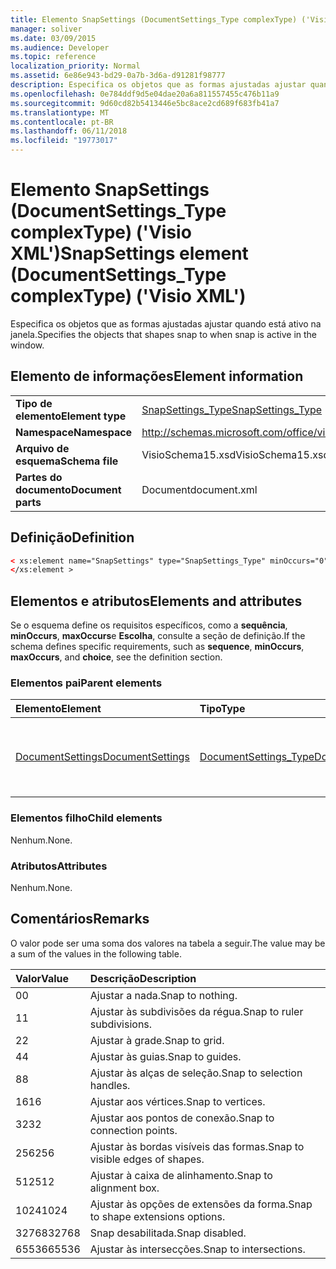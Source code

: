 ```yaml
---
title: Elemento SnapSettings (DocumentSettings_Type complexType) ('Visio XML')
manager: soliver
ms.date: 03/09/2015
ms.audience: Developer
ms.topic: reference
localization_priority: Normal
ms.assetid: 6e86e943-bd29-0a7b-3d6a-d91281f98777
description: Especifica os objetos que as formas ajustadas ajustar quando está ativo na janela.
ms.openlocfilehash: 0e784ddf9d5e04dae20a6a811557455c476b11a9
ms.sourcegitcommit: 9d60cd82b5413446e5bc8ace2cd689f683fb41a7
ms.translationtype: MT
ms.contentlocale: pt-BR
ms.lasthandoff: 06/11/2018
ms.locfileid: "19773017"
---
```

# <a name="snapsettings-element-documentsettingstype-complextype-visio-xml"></a><span data-ttu-id="8ee83-103">Elemento SnapSettings (DocumentSettings_Type complexType) ('Visio XML')</span><span class="sxs-lookup"><span data-stu-id="8ee83-103">SnapSettings element (DocumentSettings_Type complexType) ('Visio XML')</span></span>

<span data-ttu-id="8ee83-104">Especifica os objetos que as formas ajustadas ajustar quando está ativo na janela.</span><span class="sxs-lookup"><span data-stu-id="8ee83-104">Specifies the objects that shapes snap to when snap is active in the window.</span></span>
  
## <a name="element-information"></a><span data-ttu-id="8ee83-105">Elemento de informações</span><span class="sxs-lookup"><span data-stu-id="8ee83-105">Element information</span></span>

|||
|:-----|:-----|
|<span data-ttu-id="8ee83-106">**Tipo de elemento**</span><span class="sxs-lookup"><span data-stu-id="8ee83-106">**Element type**</span></span> <br/> |[<span data-ttu-id="8ee83-107">SnapSettings_Type</span><span class="sxs-lookup"><span data-stu-id="8ee83-107">SnapSettings_Type</span></span>](snapsettings_type-complextypevisio-xml.md) <br/> |
|<span data-ttu-id="8ee83-108">**Namespace**</span><span class="sxs-lookup"><span data-stu-id="8ee83-108">**Namespace**</span></span> <br/> |http://schemas.microsoft.com/office/visio/2012/main  <br/> |
|<span data-ttu-id="8ee83-109">**Arquivo de esquema**</span><span class="sxs-lookup"><span data-stu-id="8ee83-109">**Schema file**</span></span> <br/> |<span data-ttu-id="8ee83-110">VisioSchema15.xsd</span><span class="sxs-lookup"><span data-stu-id="8ee83-110">VisioSchema15.xsd</span></span>  <br/> |
|<span data-ttu-id="8ee83-111">**Partes do documento**</span><span class="sxs-lookup"><span data-stu-id="8ee83-111">**Document parts**</span></span> <br/> |<span data-ttu-id="8ee83-112">Document</span><span class="sxs-lookup"><span data-stu-id="8ee83-112">document.xml</span></span>  <br/> |
   
## <a name="definition"></a><span data-ttu-id="8ee83-113">Definição</span><span class="sxs-lookup"><span data-stu-id="8ee83-113">Definition</span></span>

```XML
< xs:element name="SnapSettings" type="SnapSettings_Type" minOccurs="0" maxOccurs="1" >
</xs:element >
```

## <a name="elements-and-attributes"></a><span data-ttu-id="8ee83-114">Elementos e atributos</span><span class="sxs-lookup"><span data-stu-id="8ee83-114">Elements and attributes</span></span>

<span data-ttu-id="8ee83-115">Se o esquema define os requisitos específicos, como a **sequência**, **minOccurs**, **maxOccurs**e **Escolha**, consulte a seção de definição.</span><span class="sxs-lookup"><span data-stu-id="8ee83-115">If the schema defines specific requirements, such as **sequence**, **minOccurs**, **maxOccurs**, and **choice**, see the definition section.</span></span> 
  
### <a name="parent-elements"></a><span data-ttu-id="8ee83-116">Elementos pai</span><span class="sxs-lookup"><span data-stu-id="8ee83-116">Parent elements</span></span>

|<span data-ttu-id="8ee83-117">**Elemento**</span><span class="sxs-lookup"><span data-stu-id="8ee83-117">**Element**</span></span>|<span data-ttu-id="8ee83-118">**Tipo**</span><span class="sxs-lookup"><span data-stu-id="8ee83-118">**Type**</span></span>|<span data-ttu-id="8ee83-119">**Descrição**</span><span class="sxs-lookup"><span data-stu-id="8ee83-119">**Description**</span></span>|
|:-----|:-----|:-----|
|[<span data-ttu-id="8ee83-120">DocumentSettings</span><span class="sxs-lookup"><span data-stu-id="8ee83-120">DocumentSettings</span></span>](documentsettings-element-visiodocument_type-complextypevisio-xml.md) <br/> |[<span data-ttu-id="8ee83-121">DocumentSettings_Type</span><span class="sxs-lookup"><span data-stu-id="8ee83-121">DocumentSettings_Type</span></span>](documentsettings_type-complextypevisio-xml.md) <br/> |<span data-ttu-id="8ee83-122">Contém os elementos que especificam as configurações do documento.</span><span class="sxs-lookup"><span data-stu-id="8ee83-122">Contains elements that specify document settings.</span></span>  <br/> |
   
### <a name="child-elements"></a><span data-ttu-id="8ee83-123">Elementos filho</span><span class="sxs-lookup"><span data-stu-id="8ee83-123">Child elements</span></span>

<span data-ttu-id="8ee83-124">Nenhum.</span><span class="sxs-lookup"><span data-stu-id="8ee83-124">None.</span></span>
  
### <a name="attributes"></a><span data-ttu-id="8ee83-125">Atributos</span><span class="sxs-lookup"><span data-stu-id="8ee83-125">Attributes</span></span>

<span data-ttu-id="8ee83-126">Nenhum.</span><span class="sxs-lookup"><span data-stu-id="8ee83-126">None.</span></span>
  
## <a name="remarks"></a><span data-ttu-id="8ee83-127">Comentários</span><span class="sxs-lookup"><span data-stu-id="8ee83-127">Remarks</span></span>

<span data-ttu-id="8ee83-128">O valor pode ser uma soma dos valores na tabela a seguir.</span><span class="sxs-lookup"><span data-stu-id="8ee83-128">The value may be a sum of the values in the following table.</span></span>
  
|<span data-ttu-id="8ee83-129">**Valor**</span><span class="sxs-lookup"><span data-stu-id="8ee83-129">**Value**</span></span>|<span data-ttu-id="8ee83-130">**Descrição**</span><span class="sxs-lookup"><span data-stu-id="8ee83-130">**Description**</span></span>|
|:-----|:-----|
|<span data-ttu-id="8ee83-131">0</span><span class="sxs-lookup"><span data-stu-id="8ee83-131">0</span></span>  <br/> |<span data-ttu-id="8ee83-132">Ajustar a nada.</span><span class="sxs-lookup"><span data-stu-id="8ee83-132">Snap to nothing.</span></span>  <br/> |
|<span data-ttu-id="8ee83-133">1</span><span class="sxs-lookup"><span data-stu-id="8ee83-133">1</span></span>  <br/> |<span data-ttu-id="8ee83-134">Ajustar às subdivisões da régua.</span><span class="sxs-lookup"><span data-stu-id="8ee83-134">Snap to ruler subdivisions.</span></span>  <br/> |
|<span data-ttu-id="8ee83-135">2</span><span class="sxs-lookup"><span data-stu-id="8ee83-135">2</span></span>  <br/> |<span data-ttu-id="8ee83-136">Ajustar à grade.</span><span class="sxs-lookup"><span data-stu-id="8ee83-136">Snap to grid.</span></span>  <br/> |
|<span data-ttu-id="8ee83-137">4</span><span class="sxs-lookup"><span data-stu-id="8ee83-137">4</span></span>  <br/> |<span data-ttu-id="8ee83-138">Ajustar às guias.</span><span class="sxs-lookup"><span data-stu-id="8ee83-138">Snap to guides.</span></span>  <br/> |
|<span data-ttu-id="8ee83-139">8</span><span class="sxs-lookup"><span data-stu-id="8ee83-139">8</span></span>  <br/> |<span data-ttu-id="8ee83-140">Ajustar às alças de seleção.</span><span class="sxs-lookup"><span data-stu-id="8ee83-140">Snap to selection handles.</span></span>  <br/> |
|<span data-ttu-id="8ee83-141">16</span><span class="sxs-lookup"><span data-stu-id="8ee83-141">16</span></span>  <br/> |<span data-ttu-id="8ee83-142">Ajustar aos vértices.</span><span class="sxs-lookup"><span data-stu-id="8ee83-142">Snap to vertices.</span></span>  <br/> |
|<span data-ttu-id="8ee83-143">32</span><span class="sxs-lookup"><span data-stu-id="8ee83-143">32</span></span>  <br/> |<span data-ttu-id="8ee83-144">Ajustar aos pontos de conexão.</span><span class="sxs-lookup"><span data-stu-id="8ee83-144">Snap to connection points.</span></span>  <br/> |
|<span data-ttu-id="8ee83-145">256</span><span class="sxs-lookup"><span data-stu-id="8ee83-145">256</span></span>  <br/> |<span data-ttu-id="8ee83-146">Ajustar às bordas visíveis das formas.</span><span class="sxs-lookup"><span data-stu-id="8ee83-146">Snap to visible edges of shapes.</span></span>  <br/> |
|<span data-ttu-id="8ee83-147">512</span><span class="sxs-lookup"><span data-stu-id="8ee83-147">512</span></span>  <br/> |<span data-ttu-id="8ee83-148">Ajustar à caixa de alinhamento.</span><span class="sxs-lookup"><span data-stu-id="8ee83-148">Snap to alignment box.</span></span>  <br/> |
|<span data-ttu-id="8ee83-149">1024</span><span class="sxs-lookup"><span data-stu-id="8ee83-149">1024</span></span>  <br/> |<span data-ttu-id="8ee83-150">Ajustar às opções de extensões da forma.</span><span class="sxs-lookup"><span data-stu-id="8ee83-150">Snap to shape extensions options.</span></span>  <br/> |
|<span data-ttu-id="8ee83-151">32768</span><span class="sxs-lookup"><span data-stu-id="8ee83-151">32768</span></span>  <br/> |<span data-ttu-id="8ee83-152">Snap desabilitada.</span><span class="sxs-lookup"><span data-stu-id="8ee83-152">Snap disabled.</span></span>  <br/> |
|<span data-ttu-id="8ee83-153">65536</span><span class="sxs-lookup"><span data-stu-id="8ee83-153">65536</span></span>  <br/> |<span data-ttu-id="8ee83-154">Ajustar às intersecções.</span><span class="sxs-lookup"><span data-stu-id="8ee83-154">Snap to intersections.</span></span>  <br/> |
   

